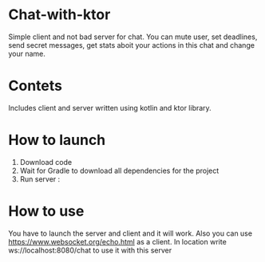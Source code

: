 # Chat-with-ktor
Simple client and not bad server for chat. You can mute user, set deadlines, send secret messages, get stats aboit your  actions in this chat and change your name.
# Contets
Includes client and server written using kotlin and ktor library.
# How to launch
1. Download code
2. Wait for Gradle to download all dependencies for the project
3. Run server :
# How to use
You have to launch the server and client and it will work.
Also you can use https://www.websocket.org/echo.html as a client.
In location write ws://localhost:8080/chat to use it with this server
